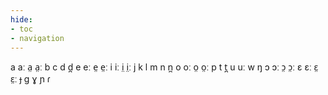 ```yaml
---
hide:
- toc
- navigation
---
```

a
aː
a̤
a̤ː
b
c
d
d̪
e
eː
e̤
e̤ː
i
iː
i̤
i̤ː
j
k
l
m
n
n̪
o
oː
o̤
o̤ː
p
t
t̪
u
uː
w
ŋ
ɔ
ɔː
ɔ̤
ɔ̤ː
ɛ
ɛː
ɛ̤
ɛ̤ː
ɟ
ɡ
ɣ
ɲ
ɾ
